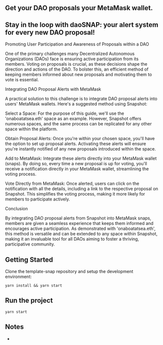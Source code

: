 ## Get your DAO proposals your MetaMask wallet.
## Stay in the loop with daoSNAP: your alert system for every new DAO proposal!


Promoting User Participation and Awareness of Proposals within a DAO

One of the primary challenges many Decentralized Autonomous Organizations (DAOs) face is ensuring active participation from its members. Voting on proposals is crucial, as these decisions shape the direction and actions of the DAO. To bolster this, an efficient method of keeping members informed about new proposals and motivating them to vote is essential.

Integrating DAO Proposal Alerts with MetaMask

A practical solution to this challenge is to integrate DAO proposal alerts into users' MetaMask wallets. Here's a suggested method using Snapshot:

Select a Space: For the purpose of this guide, we'll use the 'onaboatatsea.eth' space as an example. However, Snapshot offers numerous spaces, and the same process can be replicated for any other space within the platform.

Obtain Proposal Alerts: Once you're within your chosen space, you'll have the option to set up proposal alerts. Activating these alerts will ensure you're instantly notified of any new proposals introduced within the space.

Add to MetaMask: Integrate these alerts directly into your MetaMask wallet (snaps). By doing so, every time a new proposal is up for voting, you'll receive a notification directly in your MetaMask wallet, streamlining the voting process.

Vote Directly from MetaMask: Once alerted, users can click on the notification with all the details, including a link to the respective proposal on Snapshot. This simplifies the voting process, making it more likely for members to participate actively.

Conclusion

By integrating DAO proposal alerts from Snapshot into MetaMask snaps, members are given a seamless experience that keeps them informed and encourages active participation. As demonstrated with 'onaboatatsea.eth', this method is versatile and can be extended to any space within Snapshot, making it an invaluable tool for all DAOs aiming to foster a thriving, participative community.

## Getting Started

Clone the template-snap repository and setup the development environment:

```shell
yarn install && yarn start
```

## Run the project 
```shell
yarn start
```
## Notes

- 
